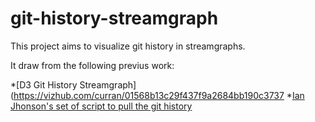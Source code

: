 # git-history-streamgraph
This project aims to visualize git history in streamgraphs.

It draw from the following previus work:

*[D3 Git History Streamgraph](https://vizhub.com/curran/01568b13c29f437f9a2684bb190c3737
*[Ian Jhonson's set of script to pull the git history](https://gist.github.com/curran/18287ef2c4b64ffba32000aad47c292b)